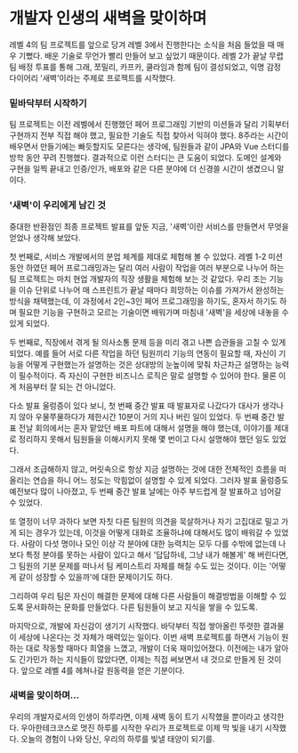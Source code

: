 # 개발자 인생의 새벽을 맞이하며

레벨 4의 팀 프로젝트를 앞으로 당겨 레벨 3에서 진행한다는 소식을 처음 들었을 때 매우 기뻤다. 배운 기술로 무언가 빨리 만들어 보고 싶었기 때문이다. 레벨 2가 끝날 무렵 팀 배정 투표를 통해 그래, 쪼밀리, 카프카, 쿨라임과 함께 팀이 결성되었고, 익명 감정 다이어리 '새벽'이라는 주제로 프로젝트를 시작했다.



### 밑바닥부터 시작하기

팀 프로젝트는 이전 레벨에서 진행했던 페어 프로그래밍 기반의 미션들과 달리 기획부터 구현까지 전부 직접 해야 했고, 필요한 기술도 직접 찾아서 익혀야 했다. 8주라는 시간이 배우면서 만들기에는 빠듯할지도 모른다는 생각에, 팀원들과 같이 JPA와 Vue 스터디를 방학 동안 꾸려 진행했다. 
결과적으로 이런 스터디는 큰 도움이 되었다. 도메인 설계와 구현을 일찍 끝내고 인증/인가, 배포와 같은 다른 분야에 더 신경쓸 시간이 생겼으니 말이다.



### '새벽'이 우리에게 남긴 것

중대한 반환점인 최종 프로젝트 발표를 앞둔 지금, '새벽'이란 서비스를 만들면서 무엇을 얻었나 생각해 보았다. 

첫 번째로, 서비스 개발에서의 분업 체계를 제대로 체험해 볼 수 있었다. 레벨 1-2 미션 동안 하였던 페어 프로그래밍과는 달리 여러 사람이 작업을 여러 부분으로 나누어 하는 팀 프로젝트는 마치 현업 개발자의 직장 생활을 체험해 보는 것 같았다. 
우리 조는 기능을 이슈 단위로 나누어 매 스프린트가 끝날 때마다 희망하는 이슈를 가져가서 완성하는 방식을 채택했는데, 이 과정에서 2인~3인 페어 프로그래밍을 하기도, 혼자서 하기도 하며 필요한 기능을 구현하고 모르는 기술이면 배워가며 마침내 '새벽'을 세상에 내놓을 수 있게 되었다.



두 번째로, 직장에서 겪게 될 의사소통 문제 등을 미리 겪고 나쁜 습관들을 고칠 수 있게 되었다. 
예를 들어 서로 다른 작업을 하던 팀원끼리 기능의 연동이 필요할 때, 자신이 기능을 어떻게 구현했는가 설명하는 것은 상대방의 눈높이에 맞춰 차근차근 설명하는 능력이 필수적이다. 즉 자신이 구현한 비즈니스 로직은 말로 설명할 수 있어야 한다. 물론 이게 처음부터 잘 되는 건 아니었다.

다소 발표 울렁증이 있다 보니, 첫 번째 중간 발표 때 발표자로 나갔다가 대사가 생각나지 않아 우물쭈물하다가 제한시간 10분이 거의 지나 버린 일이 있었다. 
두 번째 중간 발표 전날 회의에서는 혼자 맡았던 배포 파트에 대해서 설명을 해야 했는데, 이야기를 제대로 정리하지 못해서 팀원들을 이해시키지 못해 몇 번이고 다시 설명해야 했던 일도 있었다. 

그래서 조급해하지 않고, 머릿속으로 항상 지금 설명하는 것에 대한 전체적인 흐름을 떠올리는 연습을 하니 어느 정도는 막힘없이 설명할 수 있게 되었다. 그러자 발표 울렁증도 예전보다 많이 나아졌고, 두 번째 중간 발표 날에는 아주 부드럽게 잘 발표하고 넘어갈 수 있었다.

또 열정이 너무 과하다 보면 자칫 다른 팀원의 의견을 묵살하거나 자기 고집대로 밀고 가게 되는 경우가 있는데, 이것을 어떻게 대화로 조율하냐에 대해서도 많이 배워갈 수 있었다. 
사람이 다섯 명이나 모인 이상 각 분야에 대한 능력치는 모두 다를 수밖에 없는데 나보다 특정 분야를 못하는 사람이 있다고 해서 '답답하네, 그냥 내가 해볼게' 해 버린다면, 그 팀원의 기분 문제를 떠나서 팀 케미스트리 자체를 해칠 수도 있는 것이다. 이는 '어떻게 같이 성장할 수 있을까'에 대한 문제이기도 하다.

그리하여 우리 팀은 자신이 해결한 문제에 대해 다른 사람들이 해결방법을 이해할 수 있도록 문서화하는 문화를 만들었다. 다른 팀원들이 보고 지식을 쌓을 수 있도록.



마지막으로, 개발에 자신감이 생기기 시작했다. 바닥부터 직접 쌓아올린 뚜렷한 결과물이 세상에 나온다는 것 자체가 매력있는 일이다. 이번 새벽 프로젝트를 하면서 기능이 원하는 대로 작동할 때마다 희열을 느꼈고, 개발이 더욱 재미있어졌다. 이전에는 내가 알아도 긴가민가 하는 지식들이 많았다면, 이제는 직접 써보면서 내 것으로 만들게 된 것이다. 앞으로 레벨 4를 헤쳐나갈 원동력을 얻은 기분이다.



### 새벽을 맞이하며...

우리의 개발자로서의 인생이 하루라면, 이제 새벽 동이 트기 시작했을 뿐이라고 생각한다. 우아한테크코스로 멋진 하루를 시작한 우리가 프로젝트로 이제 막 빛을 내기 시작했다. 오늘의 경험이 나와 당신, 우리의 하루를 빛낼 태양이 되기를.

